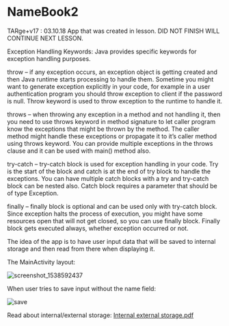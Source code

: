 # NameBook2
TARge+v17 : 03.10.18 App that was created in lesson. DID NOT FINISH WILL CONTINUE NEXT LESSON.

Exception Handling Keywords: Java provides specific keywords for exception handling purposes.

throw – if any exception occurs, an exception object is getting created and then Java runtime starts processing to handle them. 
Sometime you might want to generate exception explicitly in your code, for example in a user authentication program you should throw exception to client if the password is null. 
Throw keyword is used to throw exception to the runtime to handle it.

throws – when throwing any exception in a method and not handling it, then you need to use throws keyword in method signature to let caller program know the exceptions that might be thrown by the method. 
The caller method might handle these exceptions or propagate it to it’s caller method using throws keyword. 
You can provide multiple exceptions in the throws clause and it can be used with main() method also.

try-catch – try-catch block is used for exception handling in your code. Try is the start of the block and catch is at the end of try block to handle the exceptions. 
You can have multiple catch blocks with a try and try-catch block can be nested also. Catch block requires a parameter that should be of type Exception.

finally – finally block is optional and can be used only with try-catch block. Since exception halts the process of execution, 
you might have some resources open that will not get closed, so you can use finally block. Finally block gets executed always, whether exception occurred or not.


The idea of the app is to have user input data that will be saved to internal storage and then read from there when displaying it.

The MainActivity layout:

![screenshot_1538592437](https://user-images.githubusercontent.com/31770163/46433123-b99e2a00-c758-11e8-82ce-f7eb608aabb9.png)


When user tries to save input without the name field:

![save](https://user-images.githubusercontent.com/31770163/46433204-e9e5c880-c758-11e8-939c-2e6bb48cc207.png)



Read about internal/external storage:
[Internal external storage.pdf](https://github.com/hnagel413/NameBook2/files/2443345/Internal.external.storage.pdf)
